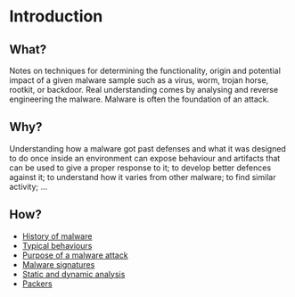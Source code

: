 # Introduction

## What?

Notes on techniques for determining the functionality, origin and potential impact of a given malware sample such as a virus, worm, trojan horse, rootkit, or backdoor. Real understanding comes by analysing and reverse engineering the malware. Malware is often the foundation of an attack.

## Why?

Understanding how a malware got past defenses and what it was designed to do once inside an environment can expose behaviour and artifacts that can be used to give a proper response to it; to develop better defences against it; to understand how it varies from other malware; to find similar activity; ...

## How?

* [History of malware](history.md)
* [Typical behaviours](behaviours.md)
* [Purpose of a malware attack](purpose.md)
* [Malware signatures](signatures.md)
* [Static and dynamic analysis](analysis.md)
* [Packers](packers.md)
